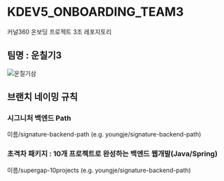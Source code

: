 # KDEV5_ONBOARDING_TEAM3
커널360 온보딩 프로젝트 3조 레포지토리

## 팀명 : 운칠기3
![운칠기삼](https://github.com/user-attachments/assets/d41c58de-e6fc-4992-a477-513a954925f8)

## 브랜치 네이밍 규칙
### 시그니처 백엔드 Path
이름/signature-backend-path (e.g. youngje/signature-backend-path)
### 초격차 패키지 : 10개 프로젝트로 완성하는 백엔드 웹개발(Java/Spring)
이름/supergap-10projects (e.g. youngje/signature-backend-path)
